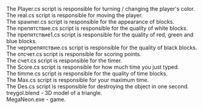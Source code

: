  The Player.cs script is responsible for turning / changing the player's color.<br>
 The real.cs script is responsible for moving the player.<br>
 The spawner.cs script is responsible for the appearance of blocks.<br>
 The препятствие.cs script is responsible for the quality of white blocks.<br>
 The препятствие1.cs script is responsible for the quality of red, green and blue blocks.<br>
 The черпрепятствие.cs script is responsible for the quality of black blocks.<br>
 The отсчет.cs script is responsible for scoring points.<br>
 The счет.cs script is responsible for the timer.<br>
 The Score.cs script is responsible for how much time you just typed.<br>
 The timme.cs script is responsible for the quality of time blocks.<br>
 The Max.cs script is responsible for your maximum time.<br>
 The Des.cs script is responsible for destroying the object in one second.<br>
 treygol.blend - 3D model of a triangle.<br>
MegaNeon.exe - game.<br>
